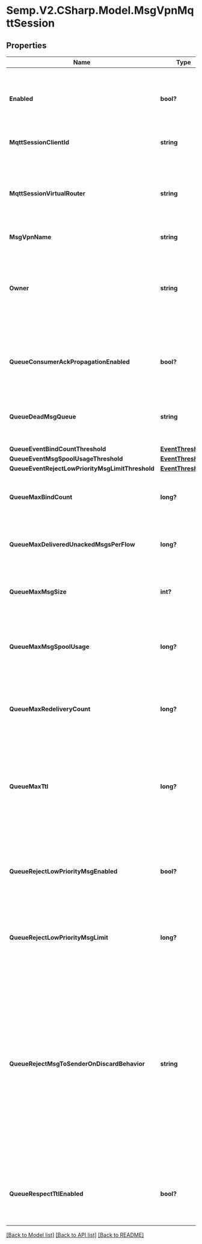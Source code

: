 # Semp.V2.CSharp.Model.MsgVpnMqttSession
## Properties

Name | Type | Description | Notes
------------ | ------------- | ------------- | -------------
**Enabled** | **bool?** | Enable or disable the MQTT Session. When disabled, the client is disconnected, new messages matching QoS 0 subscriptions are discarded, and new messages matching QoS 1 subscriptions are stored for future delivery. Changes to this attribute are synchronized to HA mates and replication sites via config-sync. The default value is &#x60;false&#x60;. | [optional] 
**MqttSessionClientId** | **string** | The Client ID of the MQTT Session, which corresponds to the ClientId provided in the MQTT CONNECT packet. | [optional] 
**MqttSessionVirtualRouter** | **string** | The virtual router of the MQTT Session. The allowed values and their meaning are:  &lt;pre&gt; \&quot;primary\&quot; - The MQTT Session belongs to the primary virtual router. \&quot;backup\&quot; - The MQTT Session belongs to the backup virtual router. \&quot;auto\&quot; - The MQTT Session is automatically assigned a virtual router at creation, depending on the broker&#x27;s active-standby role. &lt;/pre&gt;  | [optional] 
**MsgVpnName** | **string** | The name of the Message VPN. | [optional] 
**Owner** | **string** | The owner of the MQTT Session. For externally-created sessions this defaults to the Client Username of the connecting client. For management-created sessions this defaults to empty. Modifying this attribute while the object (or the relevant part of the object) is administratively enabled may be service impacting as enabled will be temporarily set to false to apply the change. Changes to this attribute are synchronized to HA mates and replication sites via config-sync. The default value is &#x60;\&quot;\&quot;&#x60;. | [optional] 
**QueueConsumerAckPropagationEnabled** | **bool?** | Enable or disable the propagation of consumer acknowledgements (ACKs) received on the active replication Message VPN to the standby replication Message VPN. Changes to this attribute are synchronized to HA mates and replication sites via config-sync. The default value is &#x60;true&#x60;. Available since 2.14. | [optional] 
**QueueDeadMsgQueue** | **string** | The name of the Dead Message Queue (DMQ) used by the MQTT Session Queue. Changes to this attribute are synchronized to HA mates and replication sites via config-sync. The default value is &#x60;\&quot;#DEAD_MSG_QUEUE\&quot;&#x60;. Available since 2.14. | [optional] 
**QueueEventBindCountThreshold** | [**EventThreshold**](EventThreshold.md) |  | [optional] 
**QueueEventMsgSpoolUsageThreshold** | [**EventThreshold**](EventThreshold.md) |  | [optional] 
**QueueEventRejectLowPriorityMsgLimitThreshold** | [**EventThreshold**](EventThreshold.md) |  | [optional] 
**QueueMaxBindCount** | **long?** | The maximum number of consumer flows that can bind to the MQTT Session Queue. Changes to this attribute are synchronized to HA mates and replication sites via config-sync. The default value is &#x60;1000&#x60;. Available since 2.14. | [optional] 
**QueueMaxDeliveredUnackedMsgsPerFlow** | **long?** | The maximum number of messages delivered but not acknowledged per flow for the MQTT Session Queue. Changes to this attribute are synchronized to HA mates and replication sites via config-sync. The default value is &#x60;10000&#x60;. Available since 2.14. | [optional] 
**QueueMaxMsgSize** | **int?** | The maximum message size allowed in the MQTT Session Queue, in bytes (B). Changes to this attribute are synchronized to HA mates and replication sites via config-sync. The default value is &#x60;10000000&#x60;. Available since 2.14. | [optional] 
**QueueMaxMsgSpoolUsage** | **long?** | The maximum message spool usage allowed by the MQTT Session Queue, in megabytes (MB). A value of 0 only allows spooling of the last message received and disables quota checking. Changes to this attribute are synchronized to HA mates and replication sites via config-sync. The default value is &#x60;5000&#x60;. Available since 2.14. | [optional] 
**QueueMaxRedeliveryCount** | **long?** | The maximum number of times the MQTT Session Queue will attempt redelivery of a message prior to it being discarded or moved to the DMQ. A value of 0 means to retry forever. Changes to this attribute are synchronized to HA mates and replication sites via config-sync. The default value is &#x60;0&#x60;. Available since 2.14. | [optional] 
**QueueMaxTtl** | **long?** | The maximum time in seconds a message can stay in the MQTT Session Queue when &#x60;queueRespectTtlEnabled&#x60; is &#x60;\&quot;true\&quot;&#x60;. A message expires when the lesser of the sender assigned time-to-live (TTL) in the message and the &#x60;queueMaxTtl&#x60; configured for the MQTT Session Queue, is exceeded. A value of 0 disables expiry. Changes to this attribute are synchronized to HA mates and replication sites via config-sync. The default value is &#x60;0&#x60;. Available since 2.14. | [optional] 
**QueueRejectLowPriorityMsgEnabled** | **bool?** | Enable or disable the checking of low priority messages against the &#x60;queueRejectLowPriorityMsgLimit&#x60;. This may only be enabled if &#x60;queueRejectMsgToSenderOnDiscardBehavior&#x60; does not have a value of &#x60;\&quot;never\&quot;&#x60;. Changes to this attribute are synchronized to HA mates and replication sites via config-sync. The default value is &#x60;false&#x60;. Available since 2.14. | [optional] 
**QueueRejectLowPriorityMsgLimit** | **long?** | The number of messages of any priority in the MQTT Session Queue above which low priority messages are not admitted but higher priority messages are allowed. Changes to this attribute are synchronized to HA mates and replication sites via config-sync. The default value is &#x60;0&#x60;. Available since 2.14. | [optional] 
**QueueRejectMsgToSenderOnDiscardBehavior** | **string** | Determines when to return negative acknowledgements (NACKs) to sending clients on message discards. Note that NACKs cause the message to not be delivered to any destination and Transacted Session commits to fail. Modifying this attribute while the object (or the relevant part of the object) is administratively enabled may be service impacting as queueRejectLowPriorityMsgEnabled will be temporarily set to false to apply the change. Changes to this attribute are synchronized to HA mates and replication sites via config-sync. The default value is &#x60;\&quot;when-queue-enabled\&quot;&#x60;. The allowed values and their meaning are:  &lt;pre&gt; \&quot;always\&quot; - Always return a negative acknowledgment (NACK) to the sending client on message discard. \&quot;when-queue-enabled\&quot; - Only return a negative acknowledgment (NACK) to the sending client on message discard when the Queue is enabled. \&quot;never\&quot; - Never return a negative acknowledgment (NACK) to the sending client on message discard. &lt;/pre&gt;  Available since 2.14. | [optional] 
**QueueRespectTtlEnabled** | **bool?** | Enable or disable the respecting of the time-to-live (TTL) for messages in the MQTT Session Queue. When enabled, expired messages are discarded or moved to the DMQ. Changes to this attribute are synchronized to HA mates and replication sites via config-sync. The default value is &#x60;false&#x60;. Available since 2.14. | [optional] 

[[Back to Model list]](../README.md#documentation-for-models) [[Back to API list]](../README.md#documentation-for-api-endpoints) [[Back to README]](../README.md)

